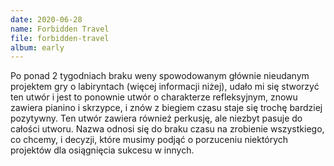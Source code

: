 ```yaml
---
date: 2020-06-28
name: Forbidden Travel
file: forbidden-travel
album: early
---
```


Po ponad 2 tygodniach braku weny spowodowanym głównie nieudanym projektem gry o labiryntach (więcej informacji niżej), udało mi się stworzyć ten utwór i jest to ponownie utwór o charakterze refleksyjnym, znowu zawiera pianino i skrzypce, i znów z biegiem czasu staje się trochę bardziej pozytywny. Ten utwór zawiera również perkusję, ale niezbyt pasuje do całości utworu. Nazwa odnosi się do braku czasu na zrobienie wszystkiego, co chcemy, i decyzji, które musimy podjąć o porzuceniu niektórych projektów dla osiągnięcia sukcesu w innych.
